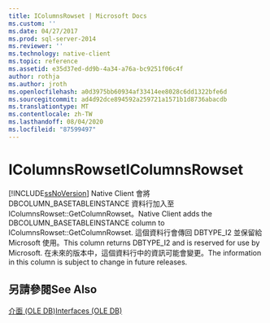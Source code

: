 ```yaml
---
title: IColumnsRowset | Microsoft Docs
ms.custom: ''
ms.date: 04/27/2017
ms.prod: sql-server-2014
ms.reviewer: ''
ms.technology: native-client
ms.topic: reference
ms.assetid: e35d37ed-dd9b-4a34-a76a-bc9251f06c4f
author: rothja
ms.author: jroth
ms.openlocfilehash: a0d3975bb60934af33414ee8028c6dd1322bfe6d
ms.sourcegitcommit: ad4d92dce894592a259721a1571b1d8736abacdb
ms.translationtype: MT
ms.contentlocale: zh-TW
ms.lasthandoff: 08/04/2020
ms.locfileid: "87599497"
---
```

# <a name="icolumnsrowset"></a><span data-ttu-id="7d486-102">IColumnsRowset</span><span class="sxs-lookup"><span data-stu-id="7d486-102">IColumnsRowset</span></span>
  [!INCLUDE[ssNoVersion](../../includes/ssnoversion-md.md)] <span data-ttu-id="7d486-103">Native Client 會將 DBCOLUMN_BASETABLEINSTANCE 資料行加入至 IColumnsRowset::GetColumnRowset。</span><span class="sxs-lookup"><span data-stu-id="7d486-103">Native Client adds the DBCOLUMN_BASETABLEINSTANCE column to IColumnsRowset::GetColumnRowset.</span></span> <span data-ttu-id="7d486-104">這個資料行會傳回 DBTYPE_I2 並保留給 Microsoft 使用。</span><span class="sxs-lookup"><span data-stu-id="7d486-104">This column returns DBTYPE_I2 and is reserved for use by Microsoft.</span></span> <span data-ttu-id="7d486-105">在未來的版本中，這個資料行中的資訊可能會變更。</span><span class="sxs-lookup"><span data-stu-id="7d486-105">The information in this column is subject to change in future releases.</span></span>  
  
## <a name="see-also"></a><span data-ttu-id="7d486-106">另請參閱</span><span class="sxs-lookup"><span data-stu-id="7d486-106">See Also</span></span>  
 [<span data-ttu-id="7d486-107">介面 &#40;OLE DB&#41;</span><span class="sxs-lookup"><span data-stu-id="7d486-107">Interfaces &#40;OLE DB&#41;</span></span>](../../database-engine/dev-guide/interfaces-ole-db.md)  
  
  
